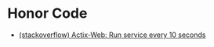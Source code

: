 # Honor Code
+ [(stackoverflow) Actix-Web: Run service every 10 seconds](https://stackoverflow.com/questions/64026629/actix-web-run-service-every-10-seconds)